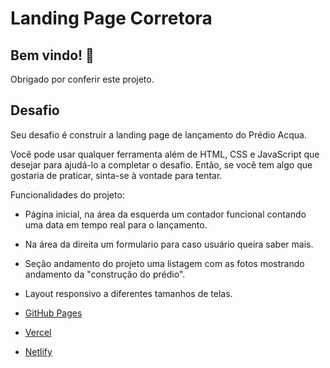 # Landing Page Corretora

## Bem vindo! 👋

Obrigado por conferir este projeto.

## Desafio

Seu desafio é construir a landing page de lançamento do Prédio Acqua.

Você pode usar qualquer ferramenta além de HTML, CSS e JavaScript que desejar para ajudá-lo a completar o desafio. Então, se você tem algo que gostaria de praticar, sinta-se à vontade para tentar.

Funcionalidades do projeto:

- Página inicial, na área da esquerda um contador funcional contando uma data em tempo real para o lançamento.
- Na área da direita um formulario para caso usuário queira saber mais. 
- Seção andamento do projeto uma listagem com as fotos mostrando andamento da "construção do prédio".
- Layout responsivo a diferentes tamanhos de telas.

- [GitHub Pages](https://pages.github.com/)
- [Vercel](https://vercel.com/)
- [Netlify](https://www.netlify.com/)

